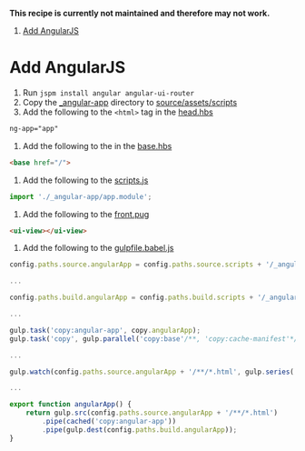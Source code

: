 **This recipe is currently not maintained and therefore may not work.**

1. [Add AngularJS](#add-angularjs)


# Add AngularJS

1. Run `jspm install angular angular-ui-router`
1. Copy the [_angular-app](./_angular-app) directory to [source/assets/scripts](./source/assets/scripts)
1. Add the following to the `<html>` tag in the [head.hbs](./source/_partials/base.pug#L14)

```html
ng-app="app"
```

1. Add the following to the [<head>](../../../source/_partials/base.hbs#L15) in the [base.hbs](../../../source/_partials/base.pug)

```html
<base href="/">
```

1. Add the following to the [scripts.js](../../../source/assets/scripts/scripts.js)

```javascript
import './_angular-app/app.module';
```

1. Add the following to the [front.pug](../../../source/_partials/templates/front.pug#L20)

```html
<ui-view></ui-view>
```

1. Add the following to the [gulpfile.babel.js](../../../gulpfile.babel.js)

```javascript
config.paths.source.angularApp = config.paths.source.scripts + '/_angular-app';

...

config.paths.build.angularApp = config.paths.build.scripts + '/_angular-app';

...

gulp.task('copy:angular-app', copy.angularApp);
gulp.task('copy', gulp.parallel('copy:base'/**, 'copy:cache-manifest'*/, 'copy:libraries', 'copy:angular-app'));

...

gulp.watch(config.paths.source.angularApp + '/**/*.html', gulp.series('copy:angular-app', browserSync.reload));

...

export function angularApp() {
    return gulp.src(config.paths.source.angularApp + '/**/*.html')
        .pipe(cached('copy:angular-app'))
        .pipe(gulp.dest(config.paths.build.angularApp));
}
```

